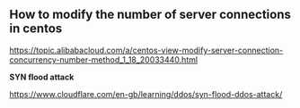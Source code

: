 How to modify the number of server connections in centos
---

https://topic.alibabacloud.com/a/centos-view-modify-server-connection-concurrency-number-method_1_18_20033440.html

**SYN flood attack**

https://www.cloudflare.com/en-gb/learning/ddos/syn-flood-ddos-attack/

